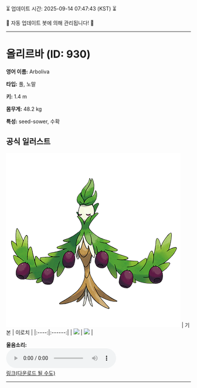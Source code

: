 
⏳ 업데이트 시간: 2025-09-14 07:47:43 (KST) ⏳

🤖 자동 업데이트 봇에 의해 관리됩니다! 🤖

---

# 올리르바 (ID: 930)
**영어 이름:** Arboliva

**타입:** 풀, 노말

**키:** 1.4 m

**몸무게:** 48.2 kg

**특성:** seed-sower, 수확

## 공식 일러스트
![](https://raw.githubusercontent.com/PokeAPI/sprites/master/sprites/pokemon/other/official-artwork/930.png)
| 기본 | 이로치 |
|:----:|:------:|
| <img src="http://play.pokemonshowdown.com/sprites/ani/arboliva.gif" width="200"> | <img src="http://play.pokemonshowdown.com/sprites/ani-shiny/arboliva.gif" width="200"> |

**울음소리:**<br><audio controls src="https://raw.githubusercontent.com/PokeAPI/cries/main/cries/pokemon/latest/930.ogg"></audio><br> [링크(다운로드 될 수도)](https://raw.githubusercontent.com/PokeAPI/cries/main/cries/pokemon/latest/930.ogg)


---
